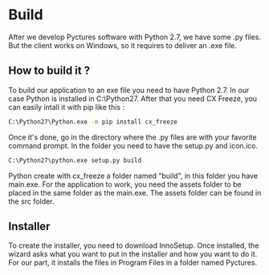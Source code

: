 # Build

After we develop Pyctures software with Python 2.7, we have some .py files.
But the client works on Windows, so it requires to deliver an .exe file.

## How to build it ?

To build our application to an exe file you need to have Python 2.7.
In our case Python is installed in C:\Python27.
After that you need CX Freeze, you can easily intall it with pip like this :

```bash
C:\Python27\Python.exe -m pip install cx_freeze
```

Once it's done, go in the directory where the .py files are with your favorite command prompt.
In the folder you need to have the setup.py and icon.ico.

```bash
C:\Python27\python.exe setup.py build
```

Python create with cx_freeze a folder named "build", in this folder you have main.exe.
For the application to work, you need the assets folder to be placed in the same folder as the main.exe. The assets folder can be found in the src folder.

## Installer

To create the installer, you need to download InnoSetup. Once installed, the wizard asks what you want to put in the installer and how you want to do it. For our part, it installs the files in Program Files in a folder named Pyctures.